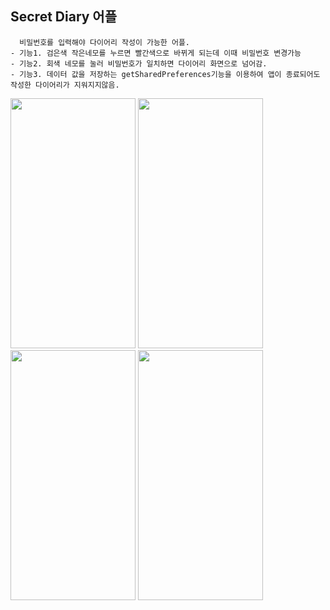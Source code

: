 ## Secret Diary 어플
      비밀번호를 입력해야 다이어리 작성이 가능한 어플.
    - 기능1. 검은색 작은네모를 누르면 빨간색으로 바뀌게 되는데 이때 비밀번호 변경가능
    - 기능2. 회색 네모를 눌러 비밀번호가 일치하면 다이어리 화면으로 넘어감.
    - 기능3. 데이터 값을 저장하는 getSharedPreferences기능을 이용하여 앱이 종료되어도 작성한 다이어리가 지워지지않음.
<img src="https://user-images.githubusercontent.com/84216838/148148580-cfbbf45f-8ed4-4cdb-b9ea-b28d4657bf71.png"  width="200" height="400"/>
<img src="https://user-images.githubusercontent.com/84216838/148148588-72c9bb18-0e2d-41a9-b9fa-46406a130765.png"  width="200" height="400"/>
<img src="https://user-images.githubusercontent.com/84216838/148148604-4f806164-505a-40ed-bb36-fcf4906e1c38.png"  width="200" height="400"/>
<img src="https://user-images.githubusercontent.com/84216838/148148608-441e115d-495e-46e3-b89e-e933da73921a.png"  width="200" height="400"/>


